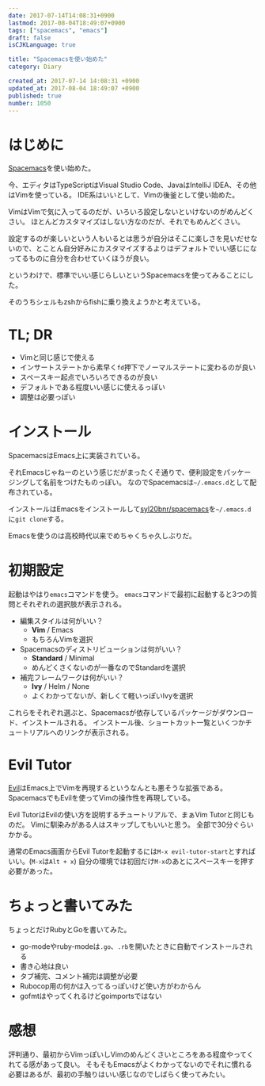 ```yaml
---
date: 2017-07-14T14:08:31+0900
lastmod: 2017-08-04T18:49:07+0900
tags: ["spacemacs", "emacs"]
draft: false
isCJKLanguage: true

title: "Spacemacsを使い始めた"
category: Diary

created_at: 2017-07-14 14:08:31 +0900
updated_at: 2017-08-04 18:49:07 +0900
published: true
number: 1050
---
```


# はじめに
[Spacemacs](https://github.com/syl20bnr/spacemacs)を使い始めた。

今、エディタはTypeScriptはVisual Studio Code、JavaはIntelliJ IDEA、その他はVimを使っている。
IDE系はいいとして、Vimの後釜として使い始めた。

VimはVimで気に入ってるのだが、いろいろ設定しないといけないのがめんどくさい。
ほとんどカスタマイズはしない方なのだが、それでもめんどくさい。

設定するのが楽しいという人もいるとは思うが自分はそこに楽しさを見いだせないので、とことん自分好みにカスタマイズするよりはデフォルトでいい感じになってるものに自分を合わせていくほうが良い。

というわけで、標準でいい感じらしいというSpacemacsを使ってみることにした。

そのうちシェルもzshからfishに乗り換えようかと考えている。

# TL; DR
* Vimと同じ感じで使える
* インサートステートから素早く`fd`押下でノーマルステートに変わるのが良い
* スペースキー起点でいろいろできるのが良い
* デフォルトである程度いい感じに使えるっぽい
* 調整は必要っぽい

# インストール
SpacemacsはEmacs上に実装されている。

それEmacsじゃねーのという感じだがまったくそ通りで、便利設定をパッケージングして名前をつけたものっぽい。
なのでSpacemacsは`~/.emacs.d`として配布されている。

インストールはEmacsをインストールして[syl20bnr/spacemacs](https://github.com/syl20bnr/spacemacs)を`~/.emacs.d`に`git clone`する。

Emacsを使うのは高校時代以来でめちゃくちゃ久しぶりだ。

# 初期設定
起動はやはり`emacs`コマンドを使う。
`emacs`コマンドで最初に起動すると3つの質問とそれぞれの選択肢が表示される。

* 編集スタイルは何がいい？
    * **Vim** / Emacs
    * もちろんVimを選択
* Spacemacsのディストリビューションは何がいい？
    * **Standard** / Minimal
    * めんどくさくないのが一番なのでStandardを選択
* 補完フレームワークは何がいい？
    * **Ivy** / Helm / None
    * よくわかってないが、新しくて軽いっぽいIvyを選択

これらをそれぞれ選ぶと、Spacemacsが依存しているパッケージがダウンロード、インストールされる。
インストール後、ショートカット一覧といくつかチュートリアルへのリンクが表示される。

# Evil Tutor
[Evil](https://www.emacswiki.org/emacs/Evil)はEmacs上でVimを再現するというなんとも悪そうな拡張である。
SpacemacsでもEvilを使ってVimの操作性を再現している。

Evil TutorはEvilの使い方を説明するチュートリアルで、まぁVim Tutorと同じものだ。
Vimに馴染みがある人はスキップしてもいいと思う。
全部で30分ぐらいかかる。

通常のEmacs画面からEvil Tutorを起動するには`M-x evil-tutor-start`とすればいい。(`M-x`は`Alt + x`)
自分の環境では初回だけ`M-x`のあとにスペースキーを押す必要があった。

# ちょっと書いてみた
ちょっとだけRubyとGoを書いてみた。

* go-modeやruby-modeは`.go`、`.rb`を開いたときに自動でインストールされる
* 書き心地は良い
* タブ補完、コメント補完は調整が必要
* Rubocop用の何かは入ってるっぽいけど使い方がわからん
* gofmtはやってくれるけどgoimportsではない

# 感想
評判通り、最初からVimっぽいしVimのめんどくさいところをある程度やってくれてる感があって良い。
そもそもEmacsがよくわかってないのでそれに慣れる必要はあるが、最初の手触りはいい感じなのでしばらく使ってみたい。
